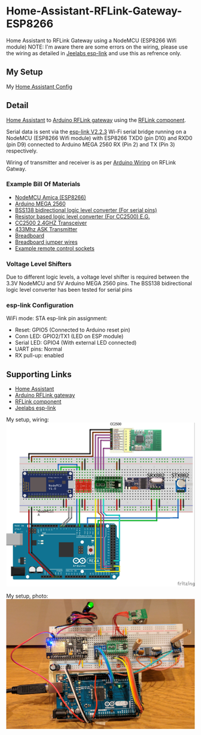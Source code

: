 # Home-Assistant-RFLink-Gateway-ESP8266
Home Assistant to RFLink Gateway using a NodeMCU (ESP8266 Wifi module)
NOTE: I'm aware there are some errors on the wiring, please use the wiring as detailed in [Jeelabs esp-link](https://github.com/jeelabs/esp-link) and use this as refrence only.

## My Setup
My [Home Assistant Config](https://github.com/Genestealer/Home-Assistant-Configuration)
  
## Detail

[Home Assistant](https://home-assistant.io/) to [Arduino RFLink gateway](http://www.nemcon.nl/blog2/) using the [RFLink component](https://home-assistant.io/components/rflink/).

Serial data is sent via the [esp-link V2.2.3](https://github.com/jeelabs/esp-link/releases/tag/v2.2.3) Wi-Fi serial bridge running on a NodeMCU (ESP8266 Wifi module) with ESP8266 TXD0 (pin D10) and RXD0 (pin D9) connected to Arduino MEGA 2560 RX (Pin 2) and TX (Pin 3) respectively. 

Wiring of transmitter and receiver is as per [Arduino Wiring](http://www.nemcon.nl/blog2/wiring) on RFLink Gatway.

### Example Bill Of Materials
 - [NodeMCU Amica (ESP8266)](https://www.aliexpress.com/item/V3-Wireless-module-NodeMcu-4M-bytes-Lua-WIFI-Internet-of-Things-development-board-based-ESP8266-esp/32647542733.html)
 - [Arduino MEGA 2560](https://www.aliexpress.com/item/Mega-2560-CH340G-ATmega2560-16AU-Compatible-for-Arduino-Mega-2560/32517341214.htm)
 - [BSS138 bidirectional logic level converter (For serial pins)](https://www.aliexpress.com/item/IIC-I2C-Logic-Level-Converter-Bi-Directional-Module-5V-to-3-3V-For-Arduino-Upgrade-to/32669684009.html)
 - [Resistor based logic level converter (For CC2500) E.G.](https://www.aliexpress.com/item/8CH-IIC-I2C-Logic-Level-Converter-Bi-Directional-Module-DC-DC-5V-to-3-3V-Setp/32238089139.html)
 - [CC2500 2.4GHZ Transceiver](https://www.aliexpress.com/item/Wireless-Module-CC2500-2-4G-Low-power-Consistency-Stability-Small-Size/32702148262.html)
 - [433Mhz ASK Transmitter](https://www.aliexpress.com/item/433MHz-100-Meters-Wireless-Module-Kit-ASK-Transmitter-STX882-ASK-Receiver-SRX882-2Pcs-Copper-Spring-Antenna/32637181317.html)
 - [Breadboard](https://www.aliexpress.com/item/1pcs-Quality-mini-bread-board-breadboard-8-5CM-x-5-5CM-400-holes/32803112223.html)
 - [Breadboard jumper wires](https://www.aliexpress.com/item/Packed-Breadboard-Line-Bread-Board-Jumper-140-pieces-Bread-Board-Cable/32647063474.html)
 - [Example remote control sockets](https://www.amazon.co.uk/Status-Remote-Control-Socket-Pack/dp/B003XOXAVG)
### Voltage Level Shifters
Due to different logic levels, a voltage level shifter is required between the 3.3V NodeMCU and 5V Arduino MEGA 2560 pins. The BSS138 bidirectional logic level converter has been tested for serial pins

### esp-link Configuration
WiFi mode:	STA
esp-link pin assignment:
- Reset: GPIO5 (Connected to Arduino reset pin)
- Conn LED: GPIO2/TX1 (LED on ESP module)
- Serial LED: GPIO4 (With external LED connected)
- UART pins: Normal
- RX pull-up: enabled

## Supporting Links
- [Home Assistant](https://home-assistant.io/)
- [Arduino RFLink gateway](http://www.nemcon.nl/blog2/)
- [RFLink component](https://home-assistant.io/components/rflink/)
- [Jeelabs esp-link](https://github.com/jeelabs/esp-link)


My setup, wiring:
![Diagram](https://raw.githubusercontent.com/Genestealer/Home-Assistant-RFLink-Gateway-ESP8266/master/RFLink_Gatway_bb.jpg)

My setup, photo:
![Diagram](https://raw.githubusercontent.com/Genestealer/Home-Assistant-RFLink-Gateway-ESP8266/master/Home-Assistant-RFLink-Gateway-ESP8266.jpg)
